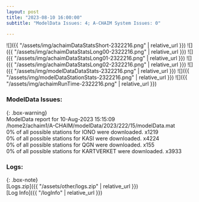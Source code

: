 ```yaml
---
layout: post
title: "2023-08-10 16:00:00"
subtitle: "ModelData Issues: 4; A-CHAIM System Issues: 0"

---
```


![]({{ "/assets/img/achaimDataStatsShort-2322216.png" | relative_url }})
![]({{ "/assets/img/achaimDataStatsLong00-2322216.png" | relative_url }})
![]({{ "/assets/img/achaimDataStatsLong01-2322216.png" | relative_url }})
![]({{ "/assets/img/achaimDataStatsLong02-2322216.png" | relative_url }})
![]({{ "/assets/img/modelDataDataStats-2322216.png" | relative_url }})
![]({{ "/assets/img/modelDataStationStats-2322216.png" | relative_url }})
![]({{ "/assets/img/achaimRunTime-2322216.png" | relative_url }})


### ModelData Issues:  
  
{: .box-warning}  
 ModelData report for 10-Aug-2023 15:15:09   
 /home2/achaim1/A-CHAIM/modelData/2023/222/15/modelData.mat   
 0% of all possible stations for IONO were downloaded. x1219   
 0% of all possible stations for KASI were downloaded. x4224   
 0% of all possible stations for QGN were downloaded. x155   
 0% of all possible stations for KARTVERKET were downloaded. x3933   
  


### Logs:  
  
{: .box-note}  
[Logs.zip]({{ "/assets/other/logs.zip" | relative_url }})  
[Log Info]({{ "/logInfo" | relative_url }})  
